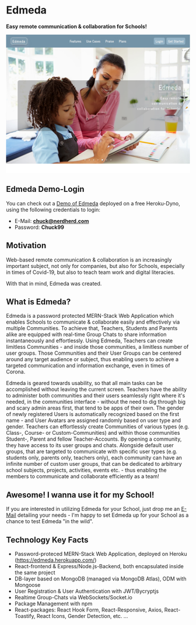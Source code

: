 # Edmeda

**Easy remote communication & collaboration for Schools!**

![Edmeda](misc/screencapture-edmeda-herokuapp-2021-09-06-19_47_22.png)

## Edmeda Demo-Login

You can check out a [Demo of Edmeda](https://edmeda.herokuapp.com/) deployed on a free Heroku-Dyno, using the following credentials to login:

- E-Mail: **chuck@nerdherd.com**
- Password: **Chuck99**

## Motivation

Web-based remote communication & collaboration is an increasingly important subject, not only for companies, but also for Schools, especially in times of Covid-19, but also to teach team work and digital literacies.

With that in mind, Edmeda was created.

## What is Edmeda?

Edmeda is a password protected MERN-Stack Web Application which enables Schools to communicate & collaborate easily and effectively via multiple Communities. To achieve that, Teachers, Students and Parents alike are equipped with real-time Group Chats to share information instantaneously and effortlessly. Using Edmeda, Teachers can create limitless Communities - and inside those communities, a limitless number of user groups. Those Communities and their User Groups can be centered around any target audience or subject, thus enabling users to achieve a targeted communication and information exchange, even in times of Corona.

Edmeda is geared towards usability, so that all main tasks can be accomplished without leaving the current screen. Teachers have the ability to administer both communities and their users seamlessly right where it's needed, in the communities interface - without the need to dig through big and scary admin areas first, that tend to be apps of their own. The gender of newly registered Users is automatically recognized based on the first name - and User Avatars are assigned randomly based on user type and gender. Teachers can effortlessly create Communities of various types (e.g. Class-, Course- or Custom-Communities) and within those communities Student-, Parent and fellow Teacher-Accounts. By opening a community, they have access to its user groups and chats. Alongside default user groups, that are targeted to communicate with specific user types (e.g. students only, parents only, teachers only), each community can have an infinite number of custom user groups, that can be dedicated to arbitrary school subjects, projects, activities, events etc. - thus enabling the members to communicate and collaborate efficiently as a team!

## Awesome! I wanna use it for my School!

If you are interested in utilizing Edmeda for your School, just drop me an [E-Mail](mailto:christian.daum@protonmail.com?subject=[Edmeda]) detailing your needs - I'm happy to set Edmeda up for your School as a chance to test Edmeda "in the wild".

## Technology Key Facts

- Password-proteced MERN-Stack Web Application, deployed on Heroku (https://edmeda.herokuapp.com/)
- React-frontend & Express/Node.js-Backend, both encapsulated inside the same project
- DB-layer based on MongoDB (managed via MongoDB Atlas), ODM with Mongoose
- User Registration & User Authentication with JWT/Bycryptjs
- Realtime Group-Chats via WebSockets/Socket.io
- Package Management with npm
- React-packages: React Hook Form, React-Responsive, Axios, React-Toastify, React Icons, Gender Detection, etc. ...
